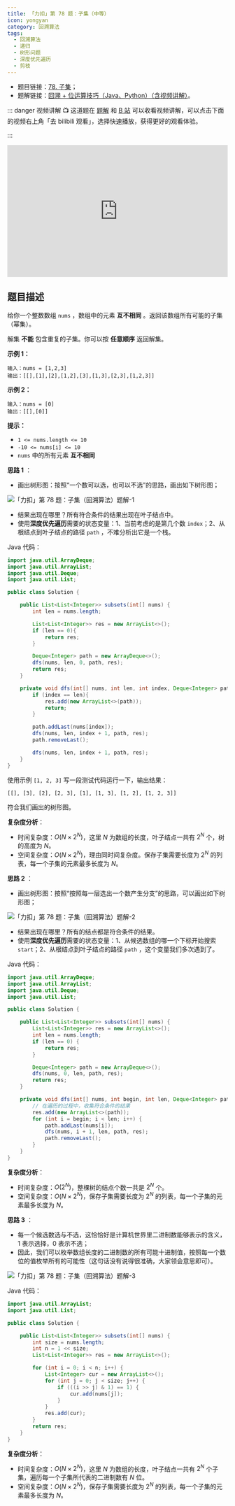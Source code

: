 ```yaml
---
title: 「力扣」第 78 题：子集（中等）
icon: yongyan
category: 回溯算法
tags:
  - 回溯算法
  - 递归
  - 树形问题
  - 深度优先遍历
  - 剪枝
---
```


- 题目链接：[78. 子集](https://leetcode-cn.com/problems/subsets/)；
- 题解链接：[回溯 + 位运算技巧（Java、Python）（含视频讲解）](https://leetcode-cn.com/problems/subsets/solution/hui-su-python-dai-ma-by-liweiwei1419/)。

::: danger 视频讲解
:tv: 这道题在 [题解](https://leetcode-cn.com/problems/subsets/solution/hui-su-python-dai-ma-by-liweiwei1419/) 和 [B 站](https://www.bilibili.com/video/BV147411A7Yq?p=2) 可以收看视频讲解，可以点击下面的视频右上角「去 bilibili 观看」，选择快速播放，获得更好的观看体验。

:::

<div style="position: relative; padding: 30% 45%;">
<iframe style="position: absolute; width: 100%; height: 100%; left: 0; top: 0;" src="https://player.bilibili.com/player.html?aid=90222159&bvid=BV147411A7Yq&cid=157217562&page=2" frameborder="no" scrolling="no"></iframe>
</div>

## 题目描述

给你一个整数数组 `nums` ，数组中的元素 **互不相同** 。返回该数组所有可能的子集（幂集）。

解集 **不能** 包含重复的子集。你可以按 **任意顺序** 返回解集。

**示例 1：**

```
输入：nums = [1,2,3]
输出：[[],[1],[2],[1,2],[3],[1,3],[2,3],[1,2,3]]
```

**示例 2：**

```
输入：nums = [0]
输出：[[],[0]]
```

**提示：**

- `1 <= nums.length <= 10`
- `-10 <= nums[i] <= 10`
- `nums` 中的所有元素 **互不相同**

**思路 1** ：

- 画出树形图：按照“一个数可以选，也可以不选”的思路，画出如下树形图；

![「力扣」第 78 题：子集（回溯算法）题解-1](https://img-blog.csdnimg.cn/20200219183543818.png?x-oss-process=image/watermark,type_ZmFuZ3poZW5naGVpdGk,shadow_10,text_aHR0cHM6Ly9ibG9nLmNzZG4ubmV0L2x3X3Bvd2Vy,size_16,color_FFFFFF,t_70)

- 结果出现在哪里？所有符合条件的结果出现在叶子结点中。
- 使用**深度优先遍历**需要的状态变量：1、当前考虑的是第几个数 `index`；2、从根结点到叶子结点的路径 `path` ，不难分析出它是一个栈。

Java 代码：

```java
import java.util.ArrayDeque;
import java.util.ArrayList;
import java.util.Deque;
import java.util.List;

public class Solution {

    public List<List<Integer>> subsets(int[] nums) {
        int len = nums.length;

        List<List<Integer>> res = new ArrayList<>();
        if (len == 0){
            return res;
        }

        Deque<Integer> path = new ArrayDeque<>();
        dfs(nums, len, 0, path, res);
        return res;
    }

    private void dfs(int[] nums, int len, int index, Deque<Integer> path, List<List<Integer>> res) {
        if (index == len){
            res.add(new ArrayList<>(path));
            return;
        }

        path.addLast(nums[index]);
        dfs(nums, len, index + 1, path, res);
        path.removeLast();

        dfs(nums, len, index + 1, path, res);
    }
}
```

使用示例 `[1, 2, 3]` 写一段测试代码运行一下，输出结果：

```
[[], [3], [2], [2, 3], [1], [1, 3], [1, 2], [1, 2, 3]]
```

符合我们画出的树形图。

**复杂度分析**：

- 时间复杂度：$O(N \times 2^N)$，这里 $N$ 为数组的长度，叶子结点一共有 $2^N$ 个，树的高度为 $N$。
- 空间复杂度：$O(N \times 2^N)$，理由同时间复杂度。保存子集需要长度为 $2^N$ 的列表，每一个子集的元素最多长度为 $N$。

**思路 2** ：

- 画出树形图：按照“按照每一层选出一个数产生分支”的思路，可以画出如下树形图；

![「力扣」第 78 题：子集（回溯算法）题解-2](https://img-blog.csdnimg.cn/20200219183616697.png?x-oss-process=image/watermark,type_ZmFuZ3poZW5naGVpdGk,shadow_10,text_aHR0cHM6Ly9ibG9nLmNzZG4ubmV0L2x3X3Bvd2Vy,size_16,color_FFFFFF,t_70)

- 结果出现在哪里？所有的结点都是符合条件的结果。
- 使用**深度优先遍历**需要的状态变量：1、从候选数组的哪一个下标开始搜索 `start`；2、从根结点到叶子结点的路径 `path` ，这个变量我们多次遇到了。

Java 代码：

```java
import java.util.ArrayDeque;
import java.util.ArrayList;
import java.util.Deque;
import java.util.List;

public class Solution {

    public List<List<Integer>> subsets(int[] nums) {
        List<List<Integer>> res = new ArrayList<>();
        int len = nums.length;
        if (len == 0) {
            return res;
        }

        Deque<Integer> path = new ArrayDeque<>();
        dfs(nums, 0, len, path, res);
        return res;
    }

    private void dfs(int[] nums, int begin, int len, Deque<Integer> path, List<List<Integer>> res) {
        // 在遍历的过程中，收集符合条件的结果
        res.add(new ArrayList<>(path));
        for (int i = begin; i < len; i++) {
            path.addLast(nums[i]);
            dfs(nums, i + 1, len, path, res);
            path.removeLast();
        }
    }
}
```

**复杂度分析**：

- 时间复杂度：$O(2^N)$，整棵树的结点个数一共是 $2^N$ 个。
- 空间复杂度：$O(N \times 2^N)$，保存子集需要长度为 $2^N$ 的列表，每一个子集的元素最多长度为 $N$。

**思路 3** ：

- 每一个候选数选与不选，这恰恰好是计算机世界里二进制数能够表示的含义，1 表示选择，0 表示不选；
- 因此，我们可以枚举数组长度的二进制数的所有可能十进制值，按照每一个数位的值枚举所有的可能性（这句话没有说得很准确，大家领会意思即可）。

![「力扣」第 78 题：子集（回溯算法）题解-3](https://img-blog.csdnimg.cn/20200227131606317.png?x-oss-process=image/watermark,type_ZmFuZ3poZW5naGVpdGk,shadow_10,text_aHR0cHM6Ly9ibG9nLmNzZG4ubmV0L2x3X3Bvd2Vy,size_16,color_FFFFFF,t_70)

Java 代码：

```java
import java.util.ArrayList;
import java.util.List;

public class Solution {

    public List<List<Integer>> subsets(int[] nums) {
        int size = nums.length;
        int n = 1 << size;
        List<List<Integer>> res = new ArrayList<>();

        for (int i = 0; i < n; i++) {
            List<Integer> cur = new ArrayList<>();
            for (int j = 0; j < size; j++) {
                if (((i >> j) & 1) == 1) {
                    cur.add(nums[j]);
                }
            }
            res.add(cur);
        }
        return res;
    }
}
```

**复杂度分析**：

- 时间复杂度：$O(N \times 2^N)$，这里 $N$ 为数组的长度，叶子结点一共有 $2^N$ 个子集，遍历每一个子集所代表的二进制数有 $N$ 位。
- 空间复杂度：$O(N \times 2^N)$，保存子集需要长度为 $2^N$ 的列表，每一个子集的元素最多长度为 $N$。
